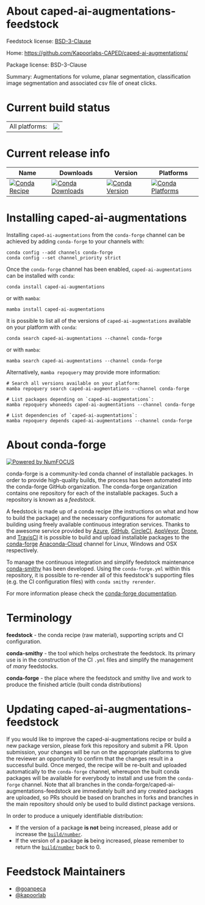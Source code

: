 About caped-ai-augmentations-feedstock
======================================

Feedstock license: [BSD-3-Clause](https://github.com/conda-forge/caped-ai-augmentations-feedstock/blob/main/LICENSE.txt)

Home: https://github.com/Kapoorlabs-CAPED/caped-ai-augmentations/

Package license: BSD-3-Clause

Summary: Augmentations for volume, planar segmentation, classification image
segmentation and associated csv file of oneat clicks.


Current build status
====================


<table><tr><td>All platforms:</td>
    <td>
      <a href="https://dev.azure.com/conda-forge/feedstock-builds/_build/latest?definitionId=19165&branchName=main">
        <img src="https://dev.azure.com/conda-forge/feedstock-builds/_apis/build/status/caped-ai-augmentations-feedstock?branchName=main">
      </a>
    </td>
  </tr>
</table>

Current release info
====================

| Name | Downloads | Version | Platforms |
| --- | --- | --- | --- |
| [![Conda Recipe](https://img.shields.io/badge/recipe-caped--ai--augmentations-green.svg)](https://anaconda.org/conda-forge/caped-ai-augmentations) | [![Conda Downloads](https://img.shields.io/conda/dn/conda-forge/caped-ai-augmentations.svg)](https://anaconda.org/conda-forge/caped-ai-augmentations) | [![Conda Version](https://img.shields.io/conda/vn/conda-forge/caped-ai-augmentations.svg)](https://anaconda.org/conda-forge/caped-ai-augmentations) | [![Conda Platforms](https://img.shields.io/conda/pn/conda-forge/caped-ai-augmentations.svg)](https://anaconda.org/conda-forge/caped-ai-augmentations) |

Installing caped-ai-augmentations
=================================

Installing `caped-ai-augmentations` from the `conda-forge` channel can be achieved by adding `conda-forge` to your channels with:

```
conda config --add channels conda-forge
conda config --set channel_priority strict
```

Once the `conda-forge` channel has been enabled, `caped-ai-augmentations` can be installed with `conda`:

```
conda install caped-ai-augmentations
```

or with `mamba`:

```
mamba install caped-ai-augmentations
```

It is possible to list all of the versions of `caped-ai-augmentations` available on your platform with `conda`:

```
conda search caped-ai-augmentations --channel conda-forge
```

or with `mamba`:

```
mamba search caped-ai-augmentations --channel conda-forge
```

Alternatively, `mamba repoquery` may provide more information:

```
# Search all versions available on your platform:
mamba repoquery search caped-ai-augmentations --channel conda-forge

# List packages depending on `caped-ai-augmentations`:
mamba repoquery whoneeds caped-ai-augmentations --channel conda-forge

# List dependencies of `caped-ai-augmentations`:
mamba repoquery depends caped-ai-augmentations --channel conda-forge
```


About conda-forge
=================

[![Powered by
NumFOCUS](https://img.shields.io/badge/powered%20by-NumFOCUS-orange.svg?style=flat&colorA=E1523D&colorB=007D8A)](https://numfocus.org)

conda-forge is a community-led conda channel of installable packages.
In order to provide high-quality builds, the process has been automated into the
conda-forge GitHub organization. The conda-forge organization contains one repository
for each of the installable packages. Such a repository is known as a *feedstock*.

A feedstock is made up of a conda recipe (the instructions on what and how to build
the package) and the necessary configurations for automatic building using freely
available continuous integration services. Thanks to the awesome service provided by
[Azure](https://azure.microsoft.com/en-us/services/devops/), [GitHub](https://github.com/),
[CircleCI](https://circleci.com/), [AppVeyor](https://www.appveyor.com/),
[Drone](https://cloud.drone.io/welcome), and [TravisCI](https://travis-ci.com/)
it is possible to build and upload installable packages to the
[conda-forge](https://anaconda.org/conda-forge) [Anaconda-Cloud](https://anaconda.org/)
channel for Linux, Windows and OSX respectively.

To manage the continuous integration and simplify feedstock maintenance
[conda-smithy](https://github.com/conda-forge/conda-smithy) has been developed.
Using the ``conda-forge.yml`` within this repository, it is possible to re-render all of
this feedstock's supporting files (e.g. the CI configuration files) with ``conda smithy rerender``.

For more information please check the [conda-forge documentation](https://conda-forge.org/docs/).

Terminology
===========

**feedstock** - the conda recipe (raw material), supporting scripts and CI configuration.

**conda-smithy** - the tool which helps orchestrate the feedstock.
                   Its primary use is in the construction of the CI ``.yml`` files
                   and simplify the management of *many* feedstocks.

**conda-forge** - the place where the feedstock and smithy live and work to
                  produce the finished article (built conda distributions)


Updating caped-ai-augmentations-feedstock
=========================================

If you would like to improve the caped-ai-augmentations recipe or build a new
package version, please fork this repository and submit a PR. Upon submission,
your changes will be run on the appropriate platforms to give the reviewer an
opportunity to confirm that the changes result in a successful build. Once
merged, the recipe will be re-built and uploaded automatically to the
`conda-forge` channel, whereupon the built conda packages will be available for
everybody to install and use from the `conda-forge` channel.
Note that all branches in the conda-forge/caped-ai-augmentations-feedstock are
immediately built and any created packages are uploaded, so PRs should be based
on branches in forks and branches in the main repository should only be used to
build distinct package versions.

In order to produce a uniquely identifiable distribution:
 * If the version of a package **is not** being increased, please add or increase
   the [``build/number``](https://docs.conda.io/projects/conda-build/en/latest/resources/define-metadata.html#build-number-and-string).
 * If the version of a package **is** being increased, please remember to return
   the [``build/number``](https://docs.conda.io/projects/conda-build/en/latest/resources/define-metadata.html#build-number-and-string)
   back to 0.

Feedstock Maintainers
=====================

* [@goanpeca](https://github.com/goanpeca/)
* [@kapoorlab](https://github.com/kapoorlab/)

